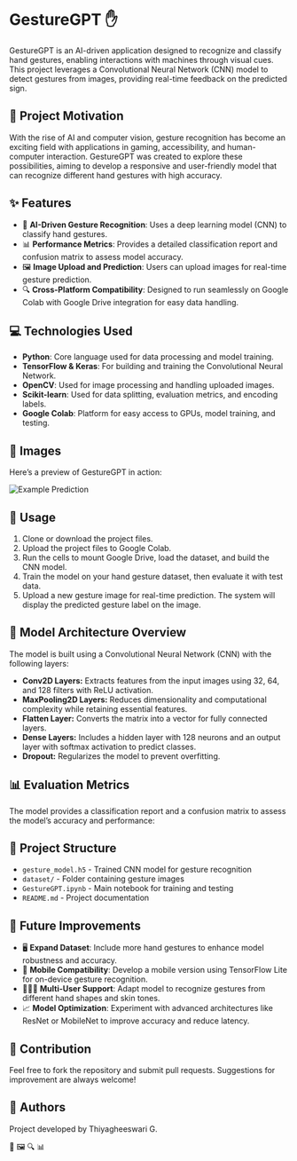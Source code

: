 <!DOCTYPE html>
<html lang="en">
<head>
    <meta charset="UTF-8">
    <meta name="viewport" content="width=device-width, initial-scale=1.0">
</head>
<body>
    <div class="container">
        <h1>GestureGPT ✋</h1>
        <p>GestureGPT is an AI-driven application designed to recognize and classify hand gestures, enabling interactions with machines through visual cues. This project leverages a Convolutional Neural Network (CNN) model to detect gestures from images, providing real-time feedback on the predicted sign.</p>
        
   <h2>🌟 Project Motivation</h2>
        <p>With the rise of AI and computer vision, gesture recognition has become an exciting field with applications in gaming, accessibility, and human-computer interaction. GestureGPT was created to explore these possibilities, aiming to develop a responsive and user-friendly model that can recognize different hand gestures with high accuracy.</p>
        
  <h2>✨ Features</h2>
  <ul>
      <li>🤖 <strong>AI-Driven Gesture Recognition</strong>: Uses a deep learning model (CNN) to classify hand gestures.</li>
      <li>📊 <strong>Performance Metrics</strong>: Provides a detailed classification report and confusion matrix to assess model accuracy.</li>
      <li>🖼️ <strong>Image Upload and Prediction</strong>: Users can upload images for real-time gesture prediction.</li>
      <li>🔍 <strong>Cross-Platform Compatibility</strong>: Designed to run seamlessly on Google Colab with Google Drive integration for easy data handling.</li>
  </ul>
        
  <h2>💻 Technologies Used</h2>
  <ul>
      <li><strong>Python</strong>: Core language used for data processing and model training.</li>
      <li><strong>TensorFlow & Keras</strong>: For building and training the Convolutional Neural Network.</li>
      <li><strong>OpenCV</strong>: Used for image processing and handling uploaded images.</li>
      <li><strong>Scikit-learn</strong>: Used for data splitting, evaluation metrics, and encoding labels.</li>
      <li><strong>Google Colab</strong>: Platform for easy access to GPUs, model training, and testing.</li>
  </ul>
  
  <h2>📸 Images</h2>
  <p>Here’s a preview of GestureGPT in action:</p>
  <img src="path/to/your/example-image.png" alt="Example Prediction">
  
  <h2>🚀 Usage</h2>
  <ol>
      <li>Clone or download the project files.</li>
      <li>Upload the project files to Google Colab.</li>
      <li>Run the cells to mount Google Drive, load the dataset, and build the CNN model.</li>
      <li>Train the model on your hand gesture dataset, then evaluate it with test data.</li>
      <li>Upload a new gesture image for real-time prediction. The system will display the predicted gesture label on the image.</li>
  </ol>
  
        
  <h2>🧠 Model Architecture Overview</h2>
  <p>The model is built using a Convolutional Neural Network (CNN) with the following layers:</p>
  <ul>
      <li><strong>Conv2D Layers:</strong> Extracts features from the input images using 32, 64, and 128 filters with ReLU activation.</li>
      <li><strong>MaxPooling2D Layers:</strong> Reduces dimensionality and computational complexity while retaining essential features.</li>
      <li><strong>Flatten Layer:</strong> Converts the matrix into a vector for fully connected layers.</li>
      <li><strong>Dense Layers:</strong> Includes a hidden layer with 128 neurons and an output layer with softmax activation to predict classes.</li>
      <li><strong>Dropout:</strong> Regularizes the model to prevent overfitting.</li>
  </ul>
  
  <h2>📊 Evaluation Metrics</h2>
  <p>The model provides a classification report and a confusion matrix to assess the model’s accuracy and performance:</p>

  <h2>📂 Project Structure</h2>
  <ul>
      <li><code>gesture_model.h5</code> - Trained CNN model for gesture recognition</li>
      <li><code>dataset/</code> - Folder containing gesture images</li>
      <li><code>GestureGPT.ipynb</code> - Main notebook for training and testing</li>
      <li><code>README.md</code> - Project documentation</li>
  </ul>
  
  <h2>🚀 Future Improvements</h2>
  <ul>
      <li>🖥️ <strong>Expand Dataset</strong>: Include more hand gestures to enhance model robustness and accuracy.</li>
      <li>📱 <strong>Mobile Compatibility</strong>: Develop a mobile version using TensorFlow Lite for on-device gesture recognition.</li>
      <li>🧑‍🤝‍🧑 <strong>Multi-User Support</strong>: Adapt model to recognize gestures from different hand shapes and skin tones.</li>
      <li>📈 <strong>Model Optimization</strong>: Experiment with advanced architectures like ResNet or MobileNet to improve accuracy and reduce latency.</li>
  </ul>
  
  <h2>🤝 Contribution</h2>
  <p>Feel free to fork the repository and submit pull requests. Suggestions for improvement are always welcome!</p>
  
  <h2>👥 Authors</h2>
  <p>Project developed by Thiyagheeswari G.</p>
  
  <div class="feature-icons">
      <span class="icon">🤖</span>
      <span class="icon">🖼️</span>
      <span class="icon">🔍</span>
      <span class="icon">📊</span>
  </div>
</div>
</body>
</html>
